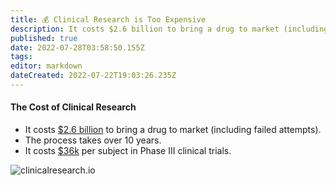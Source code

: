 ```yaml
---
title: 💰 Clinical Research is Too Expensive
description: It costs $2.6 billion to bring a drug to market (including failed attempts).
published: true
date: 2022-07-28T03:58:50.155Z
tags: 
editor: markdown
dateCreated: 2022-07-22T19:03:26.235Z
---
```


#### The Cost of Clinical Research

* It costs [$2.6 billion](https://www.semanticscholar.org/paper/Innovation-in-the-pharmaceutical-industry%3A-New-of-DiMasi-Grabowski/3275f31c072ac11c6ca7a5260bd535720f07df41) to bring a drug to market (including failed attempts).
* The process takes over 10 years.
* It costs [$36k](https://www.clinicalleader.com/doc/getting-a-handle-on-clinical-trial-costs-0001) per subject in Phase III clinical trials.

&#x20;

![clinicalresearch.io](https://static.crowdsourcingcures.org/img/cost-of-clinical-trials.png)



